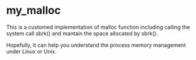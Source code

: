# my_malloc

This is a customed implementation of malloc function including calling the system call sbrk() and mantain the space allocated by sbrk().

Hopefully, it can help you understand the process memory management under Linux or Unix.
